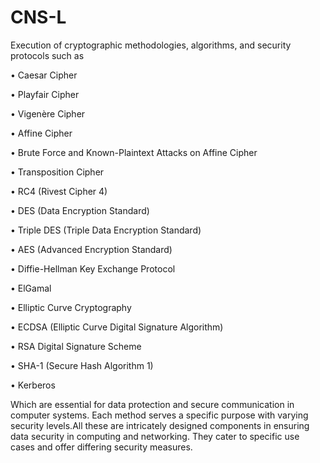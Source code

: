 # CNS-L

Execution of cryptographic methodologies, algorithms, and security protocols such as 

• Caesar Cipher

• Playfair Cipher

• Vigenère Cipher

• Affine Cipher

• Brute Force and Known-Plaintext Attacks on Affine Cipher

• Transposition Cipher

• RC4 (Rivest Cipher 4)

• DES (Data Encryption Standard)

• Triple DES (Triple Data Encryption Standard)

• AES (Advanced Encryption Standard)

• Diffie-Hellman Key Exchange Protocol

• ElGamal

• Elliptic Curve Cryptography

• ECDSA (Elliptic Curve Digital Signature Algorithm)

• RSA Digital Signature Scheme

• SHA-1 (Secure Hash Algorithm 1)

• Kerberos

Which are essential for data protection and secure communication in computer systems. Each method serves a specific purpose with varying security levels.All these are intricately designed components in ensuring data security in computing and networking. They cater to specific use cases and offer differing security measures.
